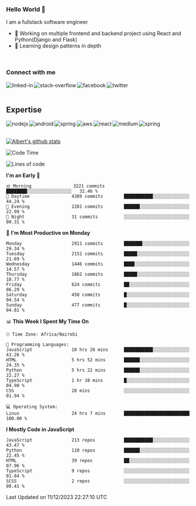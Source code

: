 

### Hello World 👋
I am a fullstack software engineer
- 🔭 Working on multiple frontend and backend project using React and Python(Django and Flask)
- 🌱 Learning design patterns in depth

<br>

### Connect with me

[<img align="left" alt="linked-in" src="https://img.shields.io/badge/linkedin-%230077B5.svg?&style=for-the-badge&logo=linkedin&logoColor=white" />](https://www.linkedin.com/in/albert-byrone/)

<!-- [<img align="left" alt="medium" src="https://img.shields.io/badge/medium-%2312100E.svg?&style=for-the-badge&logo=medium&logoColor=white" />](https://56faisal.medium.com/) -->

[<img align="left" alt="stack-overflow" src="https://img.shields.io/badge/stack%20overflow-FE7A16?logo=stack-overflow&logoColor=white&style=for-the-badge" />](https://stackoverflow.com/users/11916317/albert-byrone)

[<img align="left" alt="facebook" src="https://img.shields.io/badge/facebook-%231877F2.svg?&style=for-the-badge&logo=facebook&logoColor=white" />](https://web.facebook.com/albert.byrone.1/)

[<img align="left" alt="twitter" src="https://img.shields.io/badge/twitter-%231DA1F2.svg?&style=for-the-badge&logo=twitter&logoColor=white" />](https://twitter.com/byrone_albert)

<br>

<br>

## Expertise
<img align="left" alt="nodejs" src="https://img.shields.io/badge/python%20-%2343853D.svg?&style=for-the-badge&logo=node.js&logoColor=white" />
<img align="left" alt="android" src="https://img.shields.io/badge/Flask-3DDC84?logo=android&logoColor=white&style=for-the-badge" />
<img align="left" alt="spring" src="https://img.shields.io/badge/drf%20-%236DB33F.svg?&style=for-the-badge&logo=spring&logoColor=white" />
<img align="left" alt="aws" src="https://img.shields.io/badge/django%20AWS-%23232F3E?logo=amazon-aws&logoColor=white&style=for-the-badge" />
<img align="left" alt="react" src="https://img.shields.io/badge/react%20-%2320232a.svg?&style=for-the-badge&logo=react&logoColor=%2361DAFB" />
<img align="left" alt="medium" src="https://img.shields.io/badge/Angular-%23316192.svg?&style=for-the-badge&logo=postgresql&logoColor=white" />
<img align="left" alt="spring" src="https://img.shields.io/badge/Javascript%20-%236DB33F.svg?&style=for-the-badge&logo=spring&logoColor=white" />
<br>
<br>


[![Albert's github stats](https://github-readme-stats.vercel.app/api?username=Albert-Byrone&count_private=true&show_icons=true&theme=radical&hide_rank=false)](https://github.com/anuraghazra/github-readme-stats)

<!-- [![Top Langs](https://github-readme-stats.vercel.app/api/top-langs/?username=Albert-Byrone&layout=compact)](https://github.com/anuraghazra/github-readme-stats) -->

<!--
**Albert-Byrone/Albert-Byrone** is a ✨ _special_ ✨ repository because its `README.md` (this file) appears on your GitHub profile.

Here are some ideas to get you started:

- 🔭 I’m currently working on ...
- 🌱 I’m currently learning ...
- 👯 I’m looking to collaborate on ...
- 🤔 I’m looking for help with ...
- 💬 Ask me about ...
- 📫 How to reach me: ...
- 😄 Pronouns: ...
- ⚡ Fun fact: ...
-->


<!--START_SECTION:waka-->
![Code Time](http://img.shields.io/badge/Code%20Time-926%20hrs%2053%20mins-blue)

![Lines of code](https://img.shields.io/badge/From%20Hello%20World%20I%27ve%20Written-62.8%20million%20lines%20of%20code-blue)

**I'm an Early 🐤** 

```text
🌞 Morning                3221 commits        ████████░░░░░░░░░░░░░░░░░   32.46 % 
🌆 Daytime                4389 commits        ███████████░░░░░░░░░░░░░░   44.24 % 
🌃 Evening                2281 commits        ██████░░░░░░░░░░░░░░░░░░░   22.99 % 
🌙 Night                  31 commits          ░░░░░░░░░░░░░░░░░░░░░░░░░   00.31 % 
```
📅 **I'm Most Productive on Monday** 

```text
Monday                   2911 commits        ███████░░░░░░░░░░░░░░░░░░   29.34 % 
Tuesday                  2152 commits        █████░░░░░░░░░░░░░░░░░░░░   21.69 % 
Wednesday                1446 commits        ████░░░░░░░░░░░░░░░░░░░░░   14.57 % 
Thursday                 1862 commits        █████░░░░░░░░░░░░░░░░░░░░   18.77 % 
Friday                   624 commits         ██░░░░░░░░░░░░░░░░░░░░░░░   06.29 % 
Saturday                 450 commits         █░░░░░░░░░░░░░░░░░░░░░░░░   04.54 % 
Sunday                   477 commits         █░░░░░░░░░░░░░░░░░░░░░░░░   04.81 % 
```


📊 **This Week I Spent My Time On** 

```text
🕑︎ Time Zone: Africa/Nairobi

💬 Programming Languages: 
JavaScript               10 hrs 26 mins      ███████████░░░░░░░░░░░░░░   43.26 % 
HTML                     5 hrs 52 mins       ██████░░░░░░░░░░░░░░░░░░░   24.35 % 
Python                   5 hrs 22 mins       ██████░░░░░░░░░░░░░░░░░░░   22.27 % 
TypeScript               1 hr 10 mins        █░░░░░░░░░░░░░░░░░░░░░░░░   04.90 % 
CSS                      28 mins             ░░░░░░░░░░░░░░░░░░░░░░░░░   01.94 % 

💻 Operating System: 
Linux                    24 hrs 7 mins       █████████████████████████   100.00 % 
```

**I Mostly Code in JavaScript** 

```text
JavaScript               213 repos           ███████████░░░░░░░░░░░░░░   43.47 % 
Python                   110 repos           ██████░░░░░░░░░░░░░░░░░░░   22.45 % 
HTML                     39 repos            ██░░░░░░░░░░░░░░░░░░░░░░░   07.96 % 
TypeScript               9 repos             ░░░░░░░░░░░░░░░░░░░░░░░░░   01.84 % 
SCSS                     2 repos             ░░░░░░░░░░░░░░░░░░░░░░░░░   00.41 % 
```




 Last Updated on 11/12/2023 22:27:10 UTC
<!--END_SECTION:waka-->
